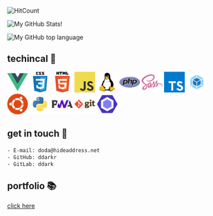 ![HitCount](http://hits.dwyl.com/ddarkr/ddarkr.svg)

![My GitHub Stats!](https://github-readme-stats.vercel.app/api?username=ddarkr&count_private=true)

![My GitHub top language](https://github-readme-stats.vercel.app/api/top-langs/?username=ddarkr)

## techincal 🔩

<img src="https://raw.githubusercontent.com/github/explore/80688e429a7d4ef2fca1e82350fe8e3517d3494d/topics/vue/vue.png" width="48" height="48" /> <img src="https://raw.githubusercontent.com/github/explore/80688e429a7d4ef2fca1e82350fe8e3517d3494d/topics/css/css.png" width="48" height="48" /> <img src="https://raw.githubusercontent.com/github/explore/80688e429a7d4ef2fca1e82350fe8e3517d3494d/topics/html/html.png" width="48" height="48" /> <img src="https://raw.githubusercontent.com/github/explore/80688e429a7d4ef2fca1e82350fe8e3517d3494d/topics/javascript/javascript.png" width="48" height="48" /> <img src="https://raw.githubusercontent.com/github/explore/80688e429a7d4ef2fca1e82350fe8e3517d3494d/topics/linux/linux.png" width="48" height="48" /> <img src="https://raw.githubusercontent.com/github/explore/ccc16358ac4530c6a69b1b80c7223cd2744dea83/topics/php/php.png" width="48" height="48" /> <img src="https://raw.githubusercontent.com/github/explore/ccc16358ac4530c6a69b1b80c7223cd2744dea83/topics/sass/sass.png" width="48" height="48" /> <img src="https://raw.githubusercontent.com/github/explore/ccc16358ac4530c6a69b1b80c7223cd2744dea83/topics/typescript/typescript.png" width="48" height="48" /> <img src="https://raw.githubusercontent.com/github/explore/80688e429a7d4ef2fca1e82350fe8e3517d3494d/topics/webpack/webpack.png" width="48" height="48" /> <img src="https://raw.githubusercontent.com/github/explore/ccc16358ac4530c6a69b1b80c7223cd2744dea83/topics/ubuntu/ubuntu.png" width="48" height="48" /> <img src="https://raw.githubusercontent.com/github/explore/ccc16358ac4530c6a69b1b80c7223cd2744dea83/topics/python/python.png" width="48" height="48" /> <img src="https://raw.githubusercontent.com/github/explore/80688e429a7d4ef2fca1e82350fe8e3517d3494d/topics/pwa/pwa.png" width="48" height="48" /> <img src="https://raw.githubusercontent.com/github/explore/80688e429a7d4ef2fca1e82350fe8e3517d3494d/topics/git/git.png" width="48" height="48" /> <img src="https://raw.githubusercontent.com/github/explore/80688e429a7d4ef2fca1e82350fe8e3517d3494d/topics/eslint/eslint.png" width="48" height="48" />

## get in touch 🤝

```
- E-mail: doda@hideaddress.net
- GitHub: ddarkr
- GitLab: ddark
```

## portfolio 📚

[click here](https://github.com/ddarkr/ddarkr/blob/master/PROJECTS.md)
